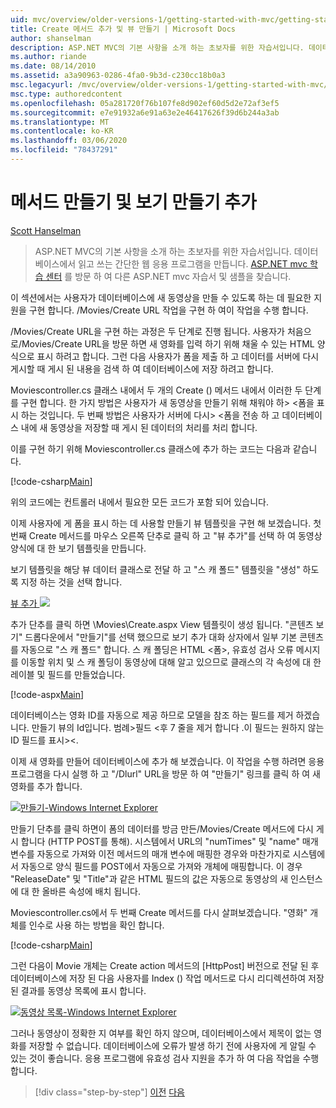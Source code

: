 ```yaml
---
uid: mvc/overview/older-versions-1/getting-started-with-mvc/getting-started-with-mvc-part6
title: Create 메서드 추가 및 뷰 만들기 | Microsoft Docs
author: shanselman
description: ASP.NET MVC의 기본 사항을 소개 하는 초보자를 위한 자습서입니다. 데이터베이스에서 읽고 쓰는 간단한 웹 응용 프로그램을 만듭니다.
ms.author: riande
ms.date: 08/14/2010
ms.assetid: a3a90963-0286-4fa0-9b3d-c230cc18b0a3
msc.legacyurl: /mvc/overview/older-versions-1/getting-started-with-mvc/getting-started-with-mvc-part6
msc.type: authoredcontent
ms.openlocfilehash: 05a281720f76b107fe8d902ef60d5d2e72af3ef5
ms.sourcegitcommit: e7e91932a6e91a63e2e46417626f39d6b244a3ab
ms.translationtype: MT
ms.contentlocale: ko-KR
ms.lasthandoff: 03/06/2020
ms.locfileid: "78437291"
---
```

# <a name="adding-a-create-method-and-create-view"></a>메서드 만들기 및 보기 만들기 추가

[Scott Hanselman](https://github.com/shanselman)

> ASP.NET MVC의 기본 사항을 소개 하는 초보자를 위한 자습서입니다. 데이터베이스에서 읽고 쓰는 간단한 웹 응용 프로그램을 만듭니다. [ASP.NET mvc 학습 센터](../../../index.md) 를 방문 하 여 다른 ASP.NET mvc 자습서 및 샘플을 찾습니다.

이 섹션에서는 사용자가 데이터베이스에 새 동영상을 만들 수 있도록 하는 데 필요한 지원을 구현 합니다. /Movies/Create URL 작업을 구현 하 여이 작업을 수행 합니다.

/Movies/Create URL을 구현 하는 과정은 두 단계로 진행 됩니다. 사용자가 처음으로/Movies/Create URL을 방문 하면 새 영화를 입력 하기 위해 채울 수 있는 HTML 양식으로 표시 하려고 합니다. 그런 다음 사용자가 폼을 제출 하 고 데이터를 서버에 다시 게시할 때 게시 된 내용을 검색 하 여 데이터베이스에 저장 하려고 합니다.

Moviescontroller.cs 클래스 내에서 두 개의 Create () 메서드 내에서 이러한 두 단계를 구현 합니다. 한 가지 방법은 사용자가 새 동영상을 만들기 위해 채워야 하&gt; &lt;폼을 표시 하는 것입니다. 두 번째 방법은 사용자가 서버에 다시&gt; &lt;폼을 전송 하 고 데이터베이스 내에 새 동영상을 저장할 때 게시 된 데이터의 처리를 처리 합니다.

이를 구현 하기 위해 Moviescontroller.cs 클래스에 추가 하는 코드는 다음과 같습니다.

[!code-csharp[Main](getting-started-with-mvc-part6/samples/sample1.cs)]

위의 코드에는 컨트롤러 내에서 필요한 모든 코드가 포함 되어 있습니다.

이제 사용자에 게 폼을 표시 하는 데 사용할 만들기 뷰 템플릿을 구현 해 보겠습니다. 첫 번째 Create 메서드를 마우스 오른쪽 단추로 클릭 하 고 "뷰 추가"를 선택 하 여 동영상 양식에 대 한 보기 템플릿을 만듭니다.

보기 템플릿을 해당 뷰 데이터 클래스로 전달 하 고 "스 캐 폴드" 템플릿을 "생성" 하도록 지정 하는 것을 선택 합니다.

[뷰 추가 ![](getting-started-with-mvc-part6/_static/image2.png)](getting-started-with-mvc-part6/_static/image1.png)

추가 단추를 클릭 하면 \Movies\Create.aspx View 템플릿이 생성 됩니다. "콘텐츠 보기" 드롭다운에서 "만들기"를 선택 했으므로 보기 추가 대화 상자에서 일부 기본 콘텐츠를 자동으로 "스 캐 폴드" 합니다. 스 캐 폴딩은 HTML &lt;폼&gt;, 유효성 검사 오류 메시지를 이동할 위치 및 스 캐 폴딩이 동영상에 대해 알고 있으므로 클래스의 각 속성에 대 한 레이블 및 필드를 만들었습니다.

[!code-aspx[Main](getting-started-with-mvc-part6/samples/sample2.aspx)]

데이터베이스는 영화 ID를 자동으로 제공 하므로 모델을 참조 하는 필드를 제거 하겠습니다. 만들기 뷰의 Id입니다. 범례&gt;필드 &lt;후 7 줄을 제거 합니다 .이 필드는 원하지 않는 ID 필드를 표시&gt;&lt;.

이제 새 영화를 만들어 데이터베이스에 추가 해 보겠습니다. 이 작업을 수행 하려면 응용 프로그램을 다시 실행 하 고 "/Dlurl" URL을 방문 하 여 "만들기" 링크를 클릭 하 여 새 영화를 추가 합니다.

[![만들기-Windows Internet Explorer](getting-started-with-mvc-part6/_static/image4.png)](getting-started-with-mvc-part6/_static/image3.png)

만들기 단추를 클릭 하면이 폼의 데이터를 방금 만든/Movies/Create 메서드에 다시 게시 합니다 (HTTP POST를 통해). 시스템에서 URL의 "numTimes" 및 "name" 매개 변수를 자동으로 가져와 이전 메서드의 매개 변수에 매핑한 경우와 마찬가지로 시스템에서 자동으로 양식 필드를 POST에서 자동으로 가져와 개체에 매핑합니다. 이 경우 "ReleaseDate" 및 "Title"과 같은 HTML 필드의 값은 자동으로 동영상의 새 인스턴스에 대 한 올바른 속성에 배치 됩니다.

Moviescontroller.cs에서 두 번째 Create 메서드를 다시 살펴보겠습니다. "영화" 개체를 인수로 사용 하는 방법을 확인 합니다.

[!code-csharp[Main](getting-started-with-mvc-part6/samples/sample3.cs)]

그런 다음이 Movie 개체는 Create action 메서드의 [HttpPost] 버전으로 전달 된 후 데이터베이스에 저장 된 다음 사용자를 Index () 작업 메서드로 다시 리디렉션하여 저장 된 결과를 동영상 목록에 표시 합니다.

[![동영상 목록-Windows Internet Explorer](getting-started-with-mvc-part6/_static/image6.png)](getting-started-with-mvc-part6/_static/image5.png)

그러나 동영상이 정확한 지 여부를 확인 하지 않으며, 데이터베이스에서 제목이 없는 영화를 저장할 수 없습니다. 데이터베이스에 오류가 발생 하기 전에 사용자에 게 알릴 수 있는 것이 좋습니다. 응용 프로그램에 유효성 검사 지원을 추가 하 여 다음 작업을 수행 합니다.

> [!div class="step-by-step"]
> [이전](getting-started-with-mvc-part5.md)
> [다음](getting-started-with-mvc-part7.md)
